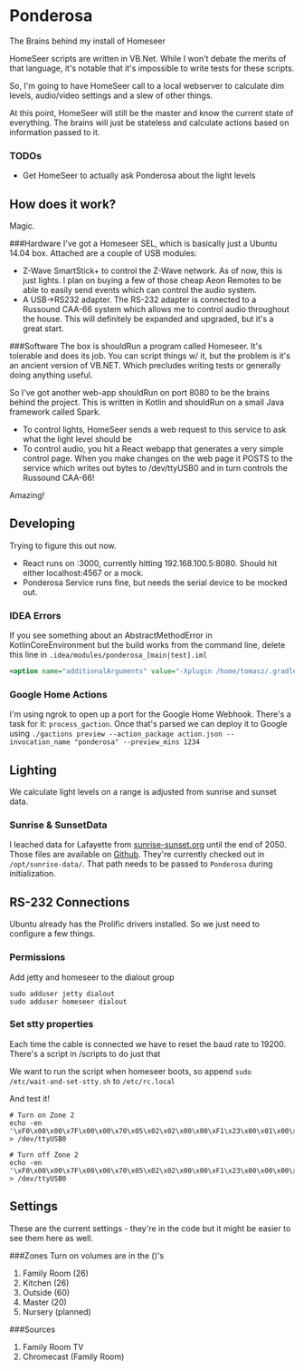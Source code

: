 # Ponderosa
The Brains behind my install of Homeseer

HomeSeer scripts are written in VB.Net. While I won't debate the merits of that language,
it's notable that it's impossible to write tests for these scripts.

So, I'm going to have HomeSeer call to a local webserver to calculate dim levels, audio/video settings and a slew of other
things.

At this point, HomeSeer will still be the master and know the current state of everything. The brains will just be stateless
and calculate actions based on information passed to it.


### TODOs
* Get HomeSeer to actually ask Ponderosa about the light levels


## How does it work?
Magic.

###Hardware
I've got a Homeseer SEL, which is basically just a Ubuntu 14.04 box. Attached are a couple of USB modules:
* Z-Wave SmartStick+ to control the Z-Wave network. As of now, this is just lights. I plan on buying a few of those
cheap Aeon Remotes to be able to easily send events which can control the audio system.
* A USB->RS232 adapter. The RS-232 adapter is connected to a Russound CAA-66 system which allows me
to control audio throughout the house. This will definitely be expanded and upgraded, but it's a great start.

###Software
The box is shouldRun a program called Homeseer. It's tolerable and does its job. You can script things w/ it, but the problem
is it's an ancient version of VB.NET. Which precludes writing tests or generally doing anything useful.

So I've got another web-app shouldRun on port 8080 to be the brains behind the project. This is written in Kotlin and shouldRun
on a small Java framework called Spark.
* To control lights, HomeSeer sends a web request to this service to ask what the light level should be
* To control audio, you hit a React webapp that generates a very simple control page. When you make changes on the
web page it POSTS to the service which writes out bytes to /dev/ttyUSB0 and in turn controls the Russound CAA-66!

Amazing!


## Developing

Trying to figure this out now.
* React runs on :3000, currently hitting 192.168.100.5:8080. Should hit either localhost:4567 or a mock.
* Ponderosa Service runs fine, but needs the serial device to be mocked out.

### IDEA Errors
If you see something about an AbstractMethodError in KotlinCoreEnvironment but the build works from the command line, delete
this line in `.idea/modules/ponderosa_[main|test].iml`
```xml
<option name="additionalArguments" value="-Xplugin /home/tomasz/.gradle/caches/modules-2/files-2.1/org.jetbrains.kotlin/kotlin-annotation-processing/1.1.0-rc-91/5a3a018b3d9948d50cfe1af741d10f016edcc12c/kotlin-annotation-processing-1.1.0-rc-91.jar,/home/tomasz/.gradle/caches/modules-2/files-2.1/org.jetbrains.kotlin/kotlin-noarg/1.1.0-rc-91/cce5206f28940c7751ca131caeedc591cbc44af9/kotlin-noarg-1.1.0-rc-91.jar,/home/tomasz/.gradle/caches/modules-2/files-2.1/org.jetbrains.kotlin/kotlin-allopen/1.1.0-rc-91/ea929388f4abd559e160aea641b11cb7e45c2cc0/kotlin-allopen-1.1.0-rc-91.jar -P plugin:org.jetbrains.kotlin.noarg:annotation=javax.persistence.Entity,plugin:org.jetbrains.kotlin.allopen:annotation=org.springframework.stereotype.Component,plugin:org.jetbrains.kotlin.allopen:annotation=org.springframework.transaction.annotation.Transactional,plugin:org.jetbrains.kotlin.allopen:annotation=org.springframework.scheduling.annotation.Async,plugin:org.jetbrains.kotlin.allopen:annotation=org.springframework.cache.annotation.Cacheable" />
```

### Google Home Actions
I'm using ngrok to open up a port for the Google Home Webhook. There's a task for it: `process_gaction`. Once that's parsed we can deploy it
to Google using `./gactions preview --action_package action.json --invocation_name "ponderosa" --preview_mins 1234`


## Lighting
We calculate light levels on a range is adjusted from sunrise and sunset data.

### Sunrise & SunsetData
I leached data for Lafayette from [sunrise-sunset.org](http://sunrise-sunset.org/) until the end of 2050. Those files are
available on [Github](https://github.com/holmes/sunrise-data). They're currently checked out in `/opt/sunrise-data/`. That path needs
to be passed to `Ponderosa` during initialization.


## RS-232 Connections
Ubuntu already has the Prolific drivers installed. So we just need to configure a few things.

### Permissions
Add jetty and homeseer to the dialout group
```
sudo adduser jetty dialout
sudo adduser homeseer dialout
```

### Set stty properties
Each time the cable is connected we have to reset the baud rate to 19200. There's a script in /scripts to do just that

We want to run the script when homeseer boots, so append `sudo /etc/wait-and-set-stty.sh` to `/etc/rc.local`

And test it!
```
# Turn on Zone 2
echo -en '\xF0\x00\x00\x7F\x00\x00\x70\x05\x02\x02\x00\x00\xF1\x23\x00\x01\x00\x01\x00\x01\x13\xF7' > /dev/ttyUSB0

# Turn off Zone 2
echo -en '\xF0\x00\x00\x7F\x00\x00\x70\x05\x02\x02\x00\x00\xF1\x23\x00\x00\x00\x01\x00\x01\x12\xF7' > /dev/ttyUSB0
```


## Settings
These are the current settings - they're in the code but it might be easier to see them here as well.

###Zones
Turn on volumes are in the ()'s
1. Family Room (26)
1. Kitchen (26)
1. Outside (60)
1. Master (20)
1. Nursery (planned)

###Sources
1. Family Room TV
1. Chromecast (Family Room)
